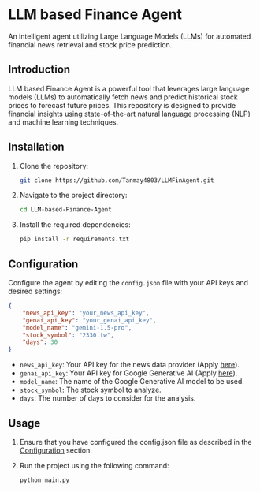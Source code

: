 # LLM based Finance Agent
An intelligent agent utilizing Large Language Models (LLMs) for automated financial news retrieval and stock price prediction.

## Introduction

LLM based Finance Agent is a powerful tool that leverages large language models (LLMs) to automatically fetch news and predict historical stock prices to forecast future prices. This repository is designed to provide financial insights using state-of-the-art natural language processing (NLP) and machine learning techniques.

## Installation

1. Clone the repository:
    ```sh
    git clone https://github.com/Tanmay4803/LLMFinAgent.git
    ```
2. Navigate to the project directory:
    ```sh
    cd LLM-based-Finance-Agent
    ```
3. Install the required dependencies:
    ```sh
    pip install -r requirements.txt
    ```

## Configuration

Configure the agent by editing the `config.json` file with your API keys and desired settings:
```json
{
    "news_api_key": "your_news_api_key",
    "genai_api_key": "your_genai_api_key",
    "model_name": "gemini-1.5-pro",
    "stock_symbol": "2330.tw",
    "days": 30
}
```

- `news_api_key`: Your API key for the news data provider (Apply [here](https://newsapi.org/)).
- `genai_api_key`: Your API key for Google Generative AI (Apply [here](https://aistudio.google.com/app/u/1/apikey?hl=zh-tw)).
- `model_name`: The name of the Google Generative AI model to be used.
- `stock_symbol`: The stock symbol to analyze.
- `days`: The number of days to consider for the analysis.

## Usage

1. Ensure that you have configured the config.json file as described in the [Configuration](#configuration) section.

2. Run the project using the following command:
    ```python
    python main.py
    ```
